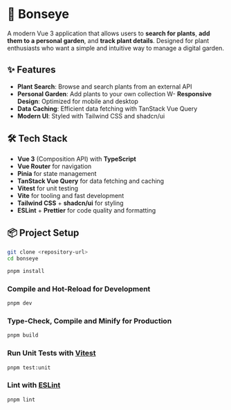 # 🌱 Bonseye

A modern Vue 3 application that allows users to **search for plants**, **add them to a personal garden**, and **track plant details**. Designed for plant enthusiasts who want a simple and intuitive way to manage a digital garden.

## ✨ Features

- **Plant Search**: Browse and search plants from an external API
- **Personal Garden**: Add plants to your own collection
  W- **Responsive Design**: Optimized for mobile and desktop
- **Data Caching**: Efficient data fetching with TanStack Vue Query
- **Modern UI**: Styled with Tailwind CSS and shadcn/ui

## 🛠 Tech Stack

- **Vue 3** (Composition API) with **TypeScript**
- **Vue Router** for navigation
- **Pinia** for state management
- **TanStack Vue Query** for data fetching and caching
- **Vitest** for unit testing
- **Vite** for tooling and fast development
- **Tailwind CSS** + **shadcn/ui** for styling
- **ESLint** + **Prettier** for code quality and formatting

## 📦 Project Setup

```sh
git clone <repository-url>
cd bonseye
```

```sh
pnpm install
```

### Compile and Hot-Reload for Development

```sh
pnpm dev
```

### Type-Check, Compile and Minify for Production

```sh
pnpm build
```

### Run Unit Tests with [Vitest](https://vitest.dev/)

```sh
pnpm test:unit
```

### Lint with [ESLint](https://eslint.org/)

```sh
pnpm lint
```
